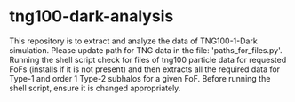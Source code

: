 # tng100-dark-analysis
This repository is to extract and analyze the data of TNG100-1-Dark simulation. Please update path for TNG data in the file: 'paths_for_files.py'. Running the shell script check for files of tng100 particle data for requested FoFs (installs if it is not present) and then extracts all the required data for Type-1 and order 1 Type-2 subhalos for a given FoF. Before running the shell script, ensure it is changed appropriately.
